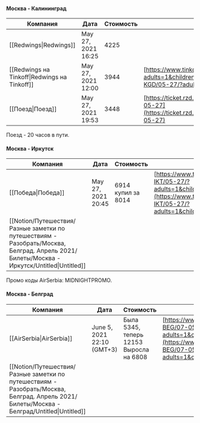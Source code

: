 #### Москва - Калининград
|Компания|Дата|Стоимость|Ссылка|
|---|---|---|---|
|[[Redwings\|Redwings]]|May 27, 2021 16:25|4225||
|[[Redwings на Tinkoff\|Redwings на Tinkoff]]|May 27, 2021 12:00|3944|[https://www.tinkoff.ru/travel/flights/one-way/MOW-KGD/05-27/?adults=1&children=0&infants=0&cabin=Y&composite=0](https://www.tinkoff.ru/travel/flights/one-way/MOW-KGD/05-27/?adults=1&children=0&infants=0&cabin=Y&composite=0)|
|[[Поезд\|Поезд]]|May 27, 2021 19:53|3448|[https://ticket.rzd.ru/searchresults/v/1/5a323c29340c7441a0a556bb/5a13bc60340c745ca1e85669/2021-05-27](https://ticket.rzd.ru/searchresults/v/1/5a323c29340c7441a0a556bb/5a13bc60340c745ca1e85669/2021-05-27)|
  
  
Поезд - 20 часов в пути.
#### Москва - Иркутск
|Компания|Дата|Стоимость|Ссылка|
|---|---|---|---|
|[[Победа\|Победа]]|May 27, 2021 20:45|6914  <br>купил за 8014|[https://www.tinkoff.ru/travel/flights/one-way/MOW-IKT/05-27/?adults=1&children=0&infants=0&cabin=Y&composite=0](https://www.tinkoff.ru/travel/flights/one-way/MOW-IKT/05-27/?adults=1&children=0&infants=0&cabin=Y&composite=0)|
|[[Notion/Путешествия/Разные заметки по путешествиям - Разобрать/Москва, Белград. Апрель 2021/Билеты/Москва - Иркутск/Untitled\|Untitled]]||||
  
  
Промо коды AirSerbia: MIDNIGHTPROMO.
#### Москва - Белград
|Компания|Дата|Стоимость|Ссылка|
|---|---|---|---|
|[[AirSerbia\|AirSerbia]]|June 5, 2021 22:10 (GMT+3)|Была 5345, теперь 12153  <br>Выросла на 6808|[https://www.tinkoff.ru/travel/flights/one-way/MOW-BEG/07-05/?adults=1&children=0&infants=0&cabin=Y&composite=0](https://www.tinkoff.ru/travel/flights/one-way/MOW-BEG/07-05/?adults=1&children=0&infants=0&cabin=Y&composite=0)|
|[[Notion/Путешествия/Разные заметки по путешествиям - Разобрать/Москва, Белград. Апрель 2021/Билеты/Москва - Белград/Untitled\|Untitled]]||||
